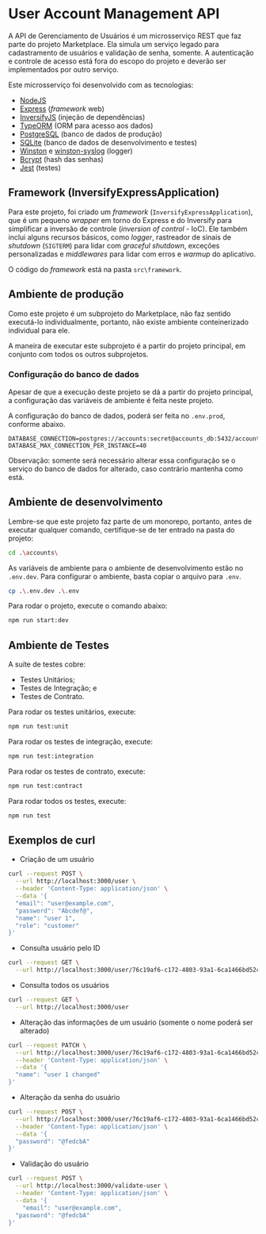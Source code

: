 # User Account Management API

A API de Gerenciamento de Usuários é um microsserviço REST que faz parte do projeto Marketplace. Ela simula um serviço legado para cadastramento de usuários e validação de senha, somente. A autenticação e controle de acesso está fora do escopo do projeto e deverão ser implementados por outro serviço.

Este microsserviço foi desenvolvido com as tecnologias:
- [NodeJS](https://nodejs.org)
- [Express](https://expressjs.com/) (_framework_ web)
- [InversifyJS](https://inversify.io/) (injeção de dependências)
- [TypeORM](https://typeorm.io/) (ORM para acesso aos dados)
- [PostgreSQL](https://www.postgresql.org/) (banco de dados de produção)
- [SQLite](https://www.sqlite.org/) (banco de dados de desenvolvimento e testes)
- [Winston](https://www.npmjs.com/package/winston) e [winston-syslog](https://www.npmjs.com/package/winston-syslog) (logger)
- [Bcrypt](https://www.npmjs.com/package/bcrypt) (hash das senhas)
- [Jest](https://jestjs.io/) (testes)

## Framework (InversifyExpressApplication)

Para este projeto, foi criado um _framework_ (`InversifyExpressApplication`), que é um pequeno _wrapper_ em torno do Express e do Inversify para simplificar a inversão de controle (_inversion of control_ - IoC). Ele também inclui alguns recursos básicos, como _logger_, rastreador de sinais de _shutdown_ (`SIGTERM`) para lidar com _graceful shutdown_, exceções personalizadas e _middlewares_ para lidar com erros e _warmup_ do aplicativo.

O código do _framework_ está na pasta `src\framework`.

## Ambiente de produção

Como este projeto é um subprojeto do Marketplace, não faz sentido executá-lo individualmente, portanto, não existe ambiente conteinerizado individual para ele.

A maneira de executar este subprojeto é a partir do projeto principal, em conjunto com todos os outros subprojetos.

### Configuração do banco de dados

Apesar de que a execução deste projeto se dá a partir do projeto principal, a configuração das variáveis de ambiente é feita neste projeto.

A configuração do banco de dados, poderá ser feita no `.env.prod`, conforme abaixo.

```
DATABASE_CONNECTION=postgres://accounts:secret@accounts_db:5432/accounts
DATABASE_MAX_CONNECTION_PER_INSTANCE=40
```

Observação: somente será necessário alterar essa configuração se o serviço do banco de dados for alterado, caso contrário mantenha como está.

## Ambiente de desenvolvimento

Lembre-se que este projeto faz parte de um monorepo, portanto, antes de executar qualquer comando, certifique-se de ter entrado na pasta do projeto:
```bash
cd .\accounts\
```

As variáveis de ambiente para o ambiente de desenvolvimento estão no `.env.dev`. Para configurar o ambiente, basta copiar o arquivo para `.env`.
```bash
cp .\.env.dev .\.env
```

Para rodar o projeto, execute o comando abaixo:
```bash
npm run start:dev
```

## Ambiente de Testes

A suíte de testes cobre:
- Testes Unitários;
- Testes de Integração; e
- Testes de Contrato.

Para rodar os testes unitários, execute:
```bash
npm run test:unit
```

Para rodar os testes de integração, execute:
```bash
npm run test:integration
```

Para rodar os testes de contrato, execute:
```bash
npm run test:contract
```

Para rodar todos os testes, execute:
```bash
npm run test
```

## Exemplos de curl

- Criação de um usuário
```bash
curl --request POST \
  --url http://localhost:3000/user \
  --header 'Content-Type: application/json' \
  --data '{
  "email": "user@example.com",
  "password": "Abcdef@",
  "name": "user 1",
  "role": "customer"
}'
```

- Consulta usuário pelo ID
```bash
curl --request GET \
  --url http://localhost:3000/user/76c19af6-c172-4803-93a1-6ca1466bd52c
```

- Consulta todos os usuários
```bash
curl --request GET \
  --url http://localhost:3000/user
```

- Alteração das informações de um usuário (somente o nome poderá ser alterado)
```bash
curl --request PATCH \
  --url http://localhost:3000/user/76c19af6-c172-4803-93a1-6ca1466bd52c \
  --header 'Content-Type: application/json' \
  --data '{
  "name": "user 1 changed"
}'
```

- Alteração da senha do usuário
```bash
curl --request POST \
  --url http://localhost:3000/user/76c19af6-c172-4803-93a1-6ca1466bd52c/change-password \
  --header 'Content-Type: application/json' \
  --data '{
  "password": "@fedcbA"
}'
```

- Validação do usuário
```bash
curl --request POST \
  --url http://localhost:3000/validate-user \
  --header 'Content-Type: application/json' \
  --data '{
	"email": "user@example.com",
  "password": "@fedcbA"
}'
```
